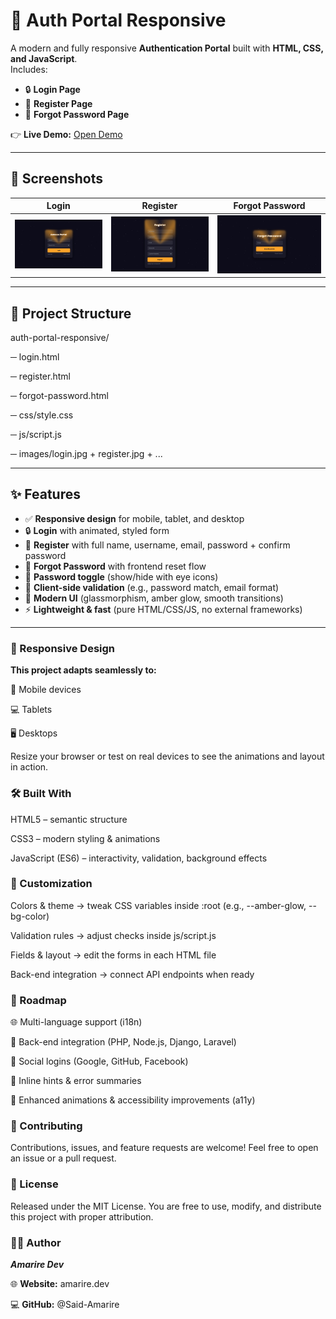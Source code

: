 # 🔑 Auth Portal Responsive  

A modern and fully responsive **Authentication Portal** built with **HTML, CSS, and JavaScript**.  
Includes:  
- 🔒 **Login Page**  
- 📝 **Register Page**  
- 🔑 **Forgot Password Page**  

👉 **Live Demo:** [Open Demo](https://amarire.dev/demo/portals-demo/auth-portal/login.html)

---

## 📸 Screenshots  

| Login | Register | Forgot Password |
| ----- | -------- | ---------------- |
| ![Login Preview](https://github.com/Said-Amarire/auth-portal-responsive/blob/main/images/login.jpg) | ![Register Preview](https://github.com/Said-Amarire/auth-portal-responsive/blob/main/images/register.jpg) | ![Forgot Password Preview](https://github.com/Said-Amarire/auth-portal-responsive/blob/main/images/forgot%20password.jpg) |

---

## 📂 Project Structure  

auth-portal-responsive/

 ─ login.html
 
 ─ register.html
 
 ─ forgot-password.html

 ─ css/style.css

 ─ js/script.js

 ─ images/login.jpg + register.jpg + ...


---

## ✨ Features  

- ✅ **Responsive design** for mobile, tablet, and desktop  
- 🔒 **Login** with animated, styled form  
- 📝 **Register** with full name, username, email, password + confirm password  
- 🔑 **Forgot Password** with frontend reset flow  
- 👀 **Password toggle** (show/hide with eye icons)  
- 🧠 **Client-side validation** (e.g., password match, email format)  
- 🎨 **Modern UI** (glassmorphism, amber glow, smooth transitions)  
- ⚡ **Lightweight & fast** (pure HTML/CSS/JS, no external frameworks)  

---

### 📱 Responsive Design

**This project adapts seamlessly to:**

📲 Mobile devices

💻 Tablets

🖥️ Desktops

Resize your browser or test on real devices to see the animations and layout in action.

### 🛠️ Built With

HTML5 – semantic structure

CSS3 – modern styling & animations

JavaScript (ES6) – interactivity, validation, background effects

### 🎨 Customization

Colors & theme → tweak CSS variables inside :root (e.g., --amber-glow, --bg-color)

Validation rules → adjust checks inside js/script.js

Fields & layout → edit the forms in each HTML file

Back-end integration → connect API endpoints when ready

### 📌 Roadmap

🌐 Multi-language support (i18n)

🔑 Back-end integration (PHP, Node.js, Django, Laravel)

🔗 Social logins (Google, GitHub, Facebook)

🧾 Inline hints & error summaries

🎉 Enhanced animations & accessibility improvements (a11y)

### 🤝 Contributing

Contributions, issues, and feature requests are welcome!
Feel free to open an issue
 or a pull request.

### 📜 License

Released under the MIT License.
You are free to use, modify, and distribute this project with proper attribution.

### 👨‍💻 Author

***Amarire Dev***

🌐 **Website:** amarire.dev

💻 **GitHub:** @Said-Amarire
